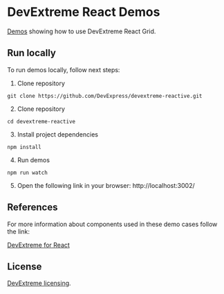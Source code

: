# DevExtreme React Demos

[Demos](https://devexpress.github.io/devextreme-reactive/react/grid/demos/) showing how to use DevExtreme React Grid.

## Run locally

To run demos locally, follow next steps:

1. Clone repository

  `git clone https://github.com/DevExpress/devextreme-reactive.git`

2. Clone repository

  `cd devextreme-reactive`

3. Install project dependencies

  `npm install`

4. Run demos

  `npm run watch`

5. Open the following link in your browser: http://localhost:3002/

## References

For more information about components used in these demo cases follow the link:

[DevExtreme for React](https://devexpress.github.io/devextreme-reactive/react/)

## License

[DevExtreme licensing](https://js.devexpress.com/licensing/).
